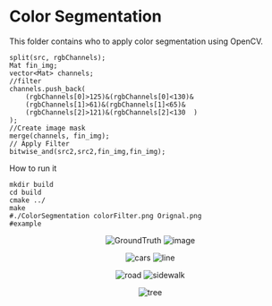 # Color Segmentation

This folder contains who to apply color segmentation using OpenCV.

	split(src, rgbChannels);
	Mat fin_img;
	vector<Mat> channels;
	//filter
	channels.push_back(
		(rgbChannels[0]>125)&(rgbChannels[0]<130)&
		(rgbChannels[1]>61)&(rgbChannels[1]<65)&
		(rgbChannels[2]>121)&(rgbChannels[2]<130  )
	);
	//Create image mask
	merge(channels, fin_img);
	// Apply Filter
	bitwise_and(src2,src2,fin_img,fin_img);

How to run it
	
	mkdir build
	cd build
	cmake ../
	make
	#./ColorSegmentation colorFilter.png Orignal.png
	#example

<p align="center">
  <img src="https://github.com/CarlosUrteaga/SLIC/blob/master/images/001TP_118.png?raw=true" alt="GroundTruth"/>
  <img src="https://github.com/CarlosUrteaga/SLIC/blob/master/images/Ori-001TP_118.png?raw=true" alt="image"/>
</p>

<p align="center">
  <img src="https://github.com/CarlosUrteaga/SLIC/blob/master/images/cars.png?raw=true" alt="cars"/>
  <img src="https://github.com/CarlosUrteaga/SLIC/blob/master/images/line.png?raw=true" alt="line"/>
</p>
<p align="center">
  <img src="https://github.com/CarlosUrteaga/SLIC/blob/master/images/road.png?raw=true" alt="road"/>
  <img src="https://github.com/CarlosUrteaga/SLIC/blob/master/images/sidewalk.png?raw=true" alt="sidewalk"/>
</p>
<p align="center">
  <img src="https://github.com/CarlosUrteaga/SLIC/blob/master/images/tree.png?raw=true" alt="tree"/>
</p>
